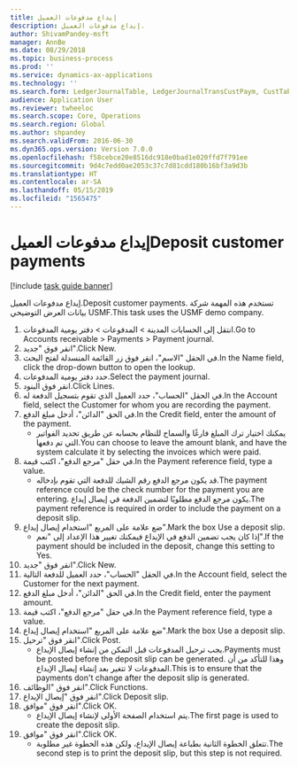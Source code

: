 ```yaml
---
title: إيداع مدفوعات العميل
description: إيداع مدفوعات العميل.
author: ShivamPandey-msft
manager: AnnBe
ms.date: 08/29/2018
ms.topic: business-process
ms.prod: ''
ms.service: dynamics-ax-applications
ms.technology: ''
ms.search.form: LedgerJournalTable, LedgerJournalTransCustPaym, CustTableLookup
audience: Application User
ms.reviewer: twheeloc
ms.search.scope: Core, Operations
ms.search.region: Global
ms.author: shpandey
ms.search.validFrom: 2016-06-30
ms.dyn365.ops.version: Version 7.0.0
ms.openlocfilehash: f58cebce20e8516dc918e0bad1e020ffd7f791ee
ms.sourcegitcommit: 9d4c7edd0ae2053c37c7d81cdd180b16bf3a9d3b
ms.translationtype: HT
ms.contentlocale: ar-SA
ms.lasthandoff: 05/15/2019
ms.locfileid: "1565475"
---
```

# <a name="deposit-customer-payments"></a><span data-ttu-id="a9eb8-103">إيداع مدفوعات العميل</span><span class="sxs-lookup"><span data-stu-id="a9eb8-103">Deposit customer payments</span></span>

[!include [task guide banner](../../includes/task-guide-banner.md)]

<span data-ttu-id="a9eb8-104">إيداع مدفوعات العميل.</span><span class="sxs-lookup"><span data-stu-id="a9eb8-104">Deposit customer payments.</span></span> <span data-ttu-id="a9eb8-105">تستخدم هذه المهمة شركة بيانات العرض التوضيحي USMF.</span><span class="sxs-lookup"><span data-stu-id="a9eb8-105">This task uses the USMF demo company.</span></span>

1. <span data-ttu-id="a9eb8-106">انتقل إلى الحسابات المدينة > المدفوعات‬ > دفتر يومية المدفوعات‬‬.</span><span class="sxs-lookup"><span data-stu-id="a9eb8-106">Go to Accounts receivable > Payments > Payment journal.</span></span>
2. <span data-ttu-id="a9eb8-107">انقر فوق "جديد".</span><span class="sxs-lookup"><span data-stu-id="a9eb8-107">Click New.</span></span>
3. <span data-ttu-id="a9eb8-108">في الحقل "الاسم"، انقر فوق زر القائمة المنسدلة لفتح البحث.</span><span class="sxs-lookup"><span data-stu-id="a9eb8-108">In the Name field, click the drop-down button to open the lookup.</span></span>
4. <span data-ttu-id="a9eb8-109">حدد دفتر يومية المدفوعات‬.</span><span class="sxs-lookup"><span data-stu-id="a9eb8-109">Select the payment journal.</span></span> 
5. <span data-ttu-id="a9eb8-110">انقر فوق البنود.</span><span class="sxs-lookup"><span data-stu-id="a9eb8-110">Click Lines.</span></span>
6. <span data-ttu-id="a9eb8-111">في الحقل "الحساب"، حدد العميل الذي تقوم بتسجيل الدفعة له.</span><span class="sxs-lookup"><span data-stu-id="a9eb8-111">In the Account field, select the Customer for whom you are recording the payment.</span></span>
7. <span data-ttu-id="a9eb8-112">في الحق "الدائن"، أدخل مبلغ الدفع.</span><span class="sxs-lookup"><span data-stu-id="a9eb8-112">In the Credit field, enter the amount of the payment.</span></span>
    * <span data-ttu-id="a9eb8-113">يمكنك اختيار ترك المبلغ فارغًا والسماح للنظام بحسابه عن طريق تحديد الفواتير التي تم دفعها.</span><span class="sxs-lookup"><span data-stu-id="a9eb8-113">You can choose to leave the amount blank, and have the system calculate it by selecting the invoices which were paid.</span></span>  
8. <span data-ttu-id="a9eb8-114">في حقل "مرجع الدفع"، اكتب قيمة.</span><span class="sxs-lookup"><span data-stu-id="a9eb8-114">In the Payment reference field, type a value.</span></span>
    * <span data-ttu-id="a9eb8-115">قد يكون مرجع الدفع رقم الشيك للدفعة التي تقوم بإدخاله.</span><span class="sxs-lookup"><span data-stu-id="a9eb8-115">The payment reference could be the check number for the payment you are entering.</span></span> <span data-ttu-id="a9eb8-116">يكون مرجع الدفع مطلوبًا لتضمين الدفعة في إيصال إيداع.</span><span class="sxs-lookup"><span data-stu-id="a9eb8-116">The payment reference is required in order to include the payment on a deposit slip.</span></span>  
9. <span data-ttu-id="a9eb8-117">ضع علامة على المربع "استخدام إيصال إيداع‬".</span><span class="sxs-lookup"><span data-stu-id="a9eb8-117">Mark the box Use a deposit slip.</span></span>
    * <span data-ttu-id="a9eb8-118">إذا كان يجب تضمين الدفع في الإيداع فيمكنك تغيير هذا الإعداد إلى "نعم".</span><span class="sxs-lookup"><span data-stu-id="a9eb8-118">If the payment should be included in the deposit, change this setting to Yes.</span></span>  
10. <span data-ttu-id="a9eb8-119">انقر فوق "جديد".</span><span class="sxs-lookup"><span data-stu-id="a9eb8-119">Click New.</span></span>
11. <span data-ttu-id="a9eb8-120">في الحقل "الحساب"، حدد العميل للدفعة التالية.</span><span class="sxs-lookup"><span data-stu-id="a9eb8-120">In the Account field, select the Customer for the next payment.</span></span>
12. <span data-ttu-id="a9eb8-121">في الحق "الدائن"، أدخل مبلغ الدفع.</span><span class="sxs-lookup"><span data-stu-id="a9eb8-121">In the Credit field, enter the payment amount.</span></span>
13. <span data-ttu-id="a9eb8-122">في حقل "مرجع الدفع"، اكتب قيمة.</span><span class="sxs-lookup"><span data-stu-id="a9eb8-122">In the Payment reference field, type a value.</span></span>
14. <span data-ttu-id="a9eb8-123">ضع علامة على المربع "استخدام إيصال إيداع‬".</span><span class="sxs-lookup"><span data-stu-id="a9eb8-123">Mark the box Use a deposit slip.</span></span>
15. <span data-ttu-id="a9eb8-124">انقر فوق "ترحيل".</span><span class="sxs-lookup"><span data-stu-id="a9eb8-124">Click Post.</span></span>
    * <span data-ttu-id="a9eb8-125">يجب ترحيل المدفوعات قبل التمكن من إنشاء إيصال الإيداع.</span><span class="sxs-lookup"><span data-stu-id="a9eb8-125">Payments must be posted before the deposit slip can be generated.</span></span> <span data-ttu-id="a9eb8-126">وهذا للتأكد من أن المدفوعات لا تتغير بعد إنشاء إيصال الإيداع.</span><span class="sxs-lookup"><span data-stu-id="a9eb8-126">This is to ensure that the payments don't change after the deposit slip is generated.</span></span>  
16. <span data-ttu-id="a9eb8-127">انقر فوق "الوظائف".</span><span class="sxs-lookup"><span data-stu-id="a9eb8-127">Click Functions.</span></span>
17. <span data-ttu-id="a9eb8-128">انقر فوق "إيصال الإيداع".</span><span class="sxs-lookup"><span data-stu-id="a9eb8-128">Click Deposit slip.</span></span>
18. <span data-ttu-id="a9eb8-129">انقر فوق "موافق".</span><span class="sxs-lookup"><span data-stu-id="a9eb8-129">Click OK.</span></span>
    * <span data-ttu-id="a9eb8-130">يتم استخدام الصفحة الأولى لإنشاء إيصال الإيداع.</span><span class="sxs-lookup"><span data-stu-id="a9eb8-130">The first page is used to create the deposit slip.</span></span>  
19. <span data-ttu-id="a9eb8-131">انقر فوق "موافق".</span><span class="sxs-lookup"><span data-stu-id="a9eb8-131">Click OK.</span></span>
    * <span data-ttu-id="a9eb8-132">تتعلق الخطوة الثانية بطباعة إيصال الإيداع، ولكن هذه الخطوة غير مطلوبة.</span><span class="sxs-lookup"><span data-stu-id="a9eb8-132">The second step is to print the deposit slip, but this step is not required.</span></span>  

